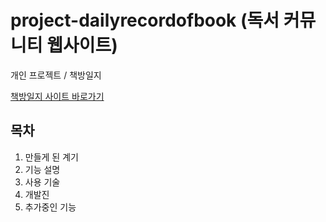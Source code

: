 # project-dailyrecordofbook (독서 커뮤니티 웹사이트)
개인 프로젝트 / 책방일지

[책방일지 사이트 바로가기](http://49.50.165.50:8080/main/home)


## 목차
1. 만들게 된 계기
2. 기능 설명
3. 사용 기술
4. 개발진
5. 추가중인 기능

